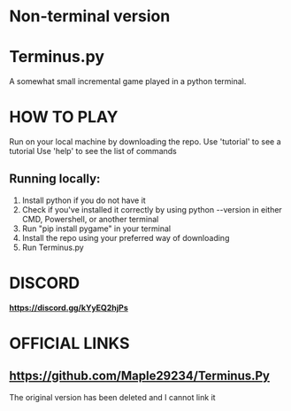 # Non-terminal version

# Terminus.py
A somewhat small incremental game played in a python terminal.
# __HOW TO PLAY__
Run on your local machine by downloading the repo.
Use 'tutorial' to see a tutorial 
Use 'help' to see the list of commands

## Running locally:
   1. Install python if you do not have it
   2. Check if you've installed it correctly by using python --version in either CMD, Powershell, or another terminal
   3. Run "pip install pygame" in your terminal
   4. Install the repo using your preferred way of downloading
   5. Run Terminus.py

# __DISCORD__
**https://discord.gg/kYyEQ2hjPs**


# OFFICIAL LINKS
## https://github.com/Maple29234/Terminus.Py
The original version has been deleted and I cannot link it

